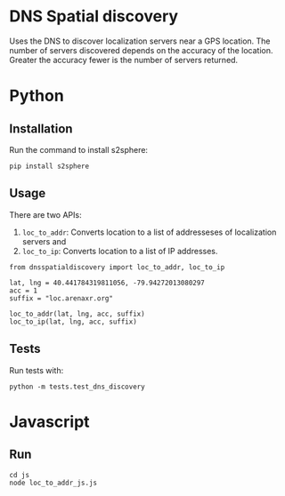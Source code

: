# DNS Spatial discovery

Uses the DNS to discover localization servers near a GPS location. The number of servers discovered depends on the accuracy of the location. Greater the accuracy fewer is the number of servers returned.

# Python

## Installation

Run the command to install s2sphere:
```
pip install s2sphere
```

## Usage

There are two APIs: 
1. `loc_to_addr`: Converts location to a list of addresseses of localization servers and 
2. `loc_to_ip`: Converts location to a list of IP addresses.

```
from dnsspatialdiscovery import loc_to_addr, loc_to_ip

lat, lng = 40.441784319811056, -79.94272013080297
acc = 1
suffix = "loc.arenaxr.org"

loc_to_addr(lat, lng, acc, suffix)
loc_to_ip(lat, lng, acc, suffix)
```

## Tests
Run tests with:
```
python -m tests.test_dns_discovery
```

# Javascript

## Run
```
cd js
node loc_to_addr_js.js
```
